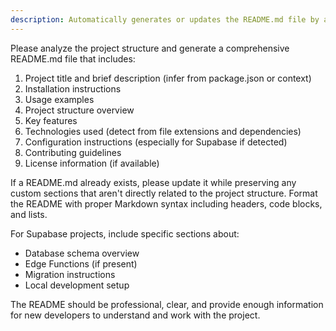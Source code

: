 ```yaml
---
description: Automatically generates or updates the README.md file by analyzing the project structure, files, and directories
---
```

Please analyze the project structure and generate a comprehensive README.md file that includes:

1. Project title and brief description (infer from package.json or context)
2. Installation instructions
3. Usage examples
4. Project structure overview
5. Key features
6. Technologies used (detect from file extensions and dependencies)
7. Configuration instructions (especially for Supabase if detected)
8. Contributing guidelines
9. License information (if available)

If a README.md already exists, please update it while preserving any custom sections that aren't directly related to the project structure. Format the README with proper Markdown syntax including headers, code blocks, and lists.

For Supabase projects, include specific sections about:
- Database schema overview
- Edge Functions (if present)
- Migration instructions
- Local development setup

The README should be professional, clear, and provide enough information for new developers to understand and work with the project.